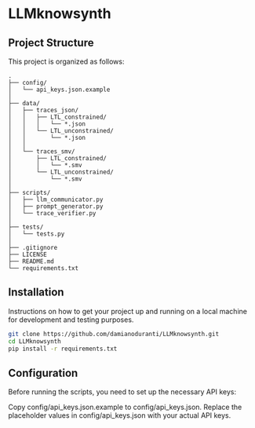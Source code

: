 # LLMknowsynth

## Project Structure

This project is organized as follows:

```
.
├── config/
│   └── api_keys.json.example
│
├── data/
│   ├── traces_json/
│   │   ├── LTL_constrained/
│   │   │   └── *.json
│   │   └── LTL_unconstrained/
│   │       └── *.json
│   │
│   └── traces_smv/
│       ├── LTL_constrained/
│       │   └── *.smv
│       └── LTL_unconstrained/
│           └── *.smv
│
├── scripts/
│   ├── llm_communicator.py
│   ├── prompt_generator.py
│   └── trace_verifier.py
│
├── tests/
│   └── tests.py
│
├── .gitignore
├── LICENSE
├── README.md
└── requirements.txt
```

## Installation

Instructions on how to get your project up and running on a local machine for development and testing purposes.

```bash
git clone https://github.com/damianoduranti/LLMknowsynth.git
cd LLMknowsynth
pip install -r requirements.txt
```

## Configuration

Before running the scripts, you need to set up the necessary API keys:

Copy config/api_keys.json.example to config/api_keys.json.
Replace the placeholder values in config/api_keys.json with your actual API keys.
